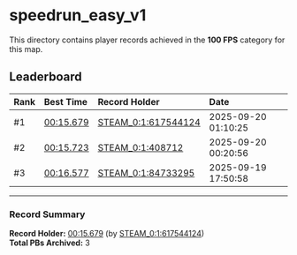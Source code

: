 # speedrun_easy_v1

This directory contains player records achieved in the **100 FPS** category for this map.

## Leaderboard

| Rank | Best Time | Record Holder | Date                |
| :--- | :-------- | :------------ | :------------------ |
| #1   | [00:15.679](./00015679_STEAM_0_1_617544124_20250920-011025.zip) | [STEAM_0:1:617544124](https://speedrun16.com/profile/STEAM_0:1:617544124)   | 2025-09-20 01:10:25 |
| #2   | [00:15.723](./00015723_STEAM_0_1_408712_20250920-002056.zip) | [STEAM_0:1:408712](https://speedrun16.com/profile/STEAM_0:1:408712)   | 2025-09-20 00:20:56 |
| #3   | [00:16.577](./00016577_STEAM_0_1_84733295_20250919-175058.zip) | [STEAM_0:1:84733295](https://speedrun16.com/profile/STEAM_0:1:84733295)   | 2025-09-19 17:50:58 |

---

### Record Summary
**Record Holder:** [00:15.679](./00015679_STEAM_0_1_617544124_20250920-011025.zip) (by [STEAM_0:1:617544124](https://speedrun16.com/profile/STEAM_0:1:617544124))  
**Total PBs Archived:** 3
